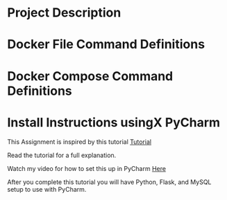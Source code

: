 # Project Description
# Docker File Command Definitions
# Docker Compose Command Definitions
# Install Instructions usingX PyCharm

This Assignment is inspired by this tutorial [Tutorial](https://stavshamir.github.io/python/dockerizing-a-flask-mysql-app-with-docker-compose/)

Read the tutorial for a full explanation.

Watch my video for how to set this up in PyCharm [Here](https://youtu.be/9Oq8u0gYCfg)

After you complete this tutorial you will have Python, Flask, and MySQL setup to use with PyCharm.